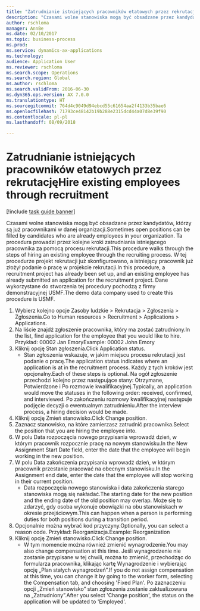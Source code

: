 ```yaml
--- 
title: "Zatrudnianie istniejących pracowników etatowych przez rekrutację"
description: "Czasami wolne stanowiska mogą być obsadzane przez kandydatów, którzy są już pracownikami w danej organizacji."
author: rschloma
manager: AnnBe
ms.date: 02/10/2017
ms.topic: business-process
ms.prod: 
ms.service: dynamics-ax-applications
ms.technology: 
audience: Application User
ms.reviewer: rschloma
ms.search.scope: Operations
ms.search.region: Global
ms.author: rschloma
ms.search.validFrom: 2016-06-30
ms.dyn365.ops.version: AX 7.0.0
ms.translationtype: HT
ms.sourcegitcommit: 764d4c9049d94ebcd55c61654aa2f4133b35bae6
ms.openlocfilehash: 71793ce48142b19b288e2315dcd44a07d8e39f90
ms.contentlocale: pl-pl
ms.lasthandoff: 08/09/2018

---
```

# <a name="hire-existing-employees-through-recruitment"></a><span data-ttu-id="1ff06-103">Zatrudnianie istniejących pracowników etatowych przez rekrutację</span><span class="sxs-lookup"><span data-stu-id="1ff06-103">Hire existing employees through recruitment</span></span>

[!include [task guide banner](../../includes/task-guide-banner.md)]

<span data-ttu-id="1ff06-104">Czasami wolne stanowiska mogą być obsadzane przez kandydatów, którzy są już pracownikami w danej organizacji.</span><span class="sxs-lookup"><span data-stu-id="1ff06-104">Sometimes open positions can be filled by candidates who are already employees in your organization.</span></span> <span data-ttu-id="1ff06-105">Ta procedura prowadzi przez kolejne kroki zatrudniania istniejącego pracownika za pomocą procesu rekrutacji.</span><span class="sxs-lookup"><span data-stu-id="1ff06-105">This procedure walks through the steps of hiring an existing employee through the recruiting process.</span></span> <span data-ttu-id="1ff06-106">W tej procedurze projekt rekrutacji już skonfigurowano, a istniejący pracownik już złożył podanie o pracę w projekcie rekrutacji.</span><span class="sxs-lookup"><span data-stu-id="1ff06-106">In this procedure, a recruitment project has already been set up, and an existing employee has already submitted an application for the recruitment project.</span></span> <span data-ttu-id="1ff06-107">Dane wykorzystane do stworzenia tej procedury pochodzą z firmy demonstracyjnej USMF.</span><span class="sxs-lookup"><span data-stu-id="1ff06-107">The demo data company used to create this procedure is USMF.</span></span>

1. <span data-ttu-id="1ff06-108">Wybierz kolejno opcje Zasoby ludzkie > Rekrutacja > Zgłoszenia > Zgłoszenia.</span><span class="sxs-lookup"><span data-stu-id="1ff06-108">Go to Human resources > Recruitment > Applications > Applications.</span></span>
2. <span data-ttu-id="1ff06-109">Na liście znajdź zgłoszenie pracownika, który ma zostać zatrudniony.</span><span class="sxs-lookup"><span data-stu-id="1ff06-109">In the list, find application for the employee that you would like to hire.</span></span> <span data-ttu-id="1ff06-110">Przykład:  00002  Jan Emory</span><span class="sxs-lookup"><span data-stu-id="1ff06-110">Example:  00002  John Emory</span></span>
3. <span data-ttu-id="1ff06-111">Kliknij opcję Stan zgłoszenia.</span><span class="sxs-lookup"><span data-stu-id="1ff06-111">Click Application status.</span></span>
    * <span data-ttu-id="1ff06-112">Stan zgłoszenia wskazuje, w jakim miejscu procesu rekrutacji jest podanie o pracę.</span><span class="sxs-lookup"><span data-stu-id="1ff06-112">The application status indicates where an application is at in the recruitment process.</span></span>  <span data-ttu-id="1ff06-113">Każdy z tych kroków jest opcjonalny.</span><span class="sxs-lookup"><span data-stu-id="1ff06-113">Each of these steps is optional.</span></span> <span data-ttu-id="1ff06-114">Na ogół zgłoszenie przechodzi kolejno przez następujące stany: Otrzymane, Potwierdzone i Po rozmowie kwalifikacyjnej.</span><span class="sxs-lookup"><span data-stu-id="1ff06-114">Typically, an application would move the statuses in the following order:  received, confirmed, and interviewed.</span></span> <span data-ttu-id="1ff06-115">Po zakończeniu rozmowy kwalifikacyjnej następuje podjęcie decyzji o ewentualnym zatrudnieniu.</span><span class="sxs-lookup"><span data-stu-id="1ff06-115">After the interview process, a hiring decision would be made.</span></span>  
4. <span data-ttu-id="1ff06-116">Kliknij opcję Zmień stanowisko.</span><span class="sxs-lookup"><span data-stu-id="1ff06-116">Click Change position.</span></span>
5. <span data-ttu-id="1ff06-117">Zaznacz stanowisko, na które zamierzasz zatrudnić pracownika.</span><span class="sxs-lookup"><span data-stu-id="1ff06-117">Select the position that you are hiring the employee into.</span></span>
6. <span data-ttu-id="1ff06-118">W polu Data rozpoczęcia nowego przypisania wprowadź dzień, w którym pracownik rozpocznie pracę na nowym stanowisku.</span><span class="sxs-lookup"><span data-stu-id="1ff06-118">In the New Assignment Start Date field, enter the date that the employee will begin working in the new position.</span></span>  
7. <span data-ttu-id="1ff06-119">W polu Data zakończenia przypisania wprowadź dzień, w którym pracownik przestanie pracować na obecnym stanowisku.</span><span class="sxs-lookup"><span data-stu-id="1ff06-119">In the Assignment end date, enter the date that the employee will stop working in their current position.</span></span>
    * <span data-ttu-id="1ff06-120">Data rozpoczęcia nowego stanowiska i data zakończenia starego stanowiska mogą się nakładać.</span><span class="sxs-lookup"><span data-stu-id="1ff06-120">The starting date for the new position and the ending date of the old position may overlap.</span></span> <span data-ttu-id="1ff06-121">Może się to zdarzyć, gdy osoba wykonuje obowiązki na obu stanowiskach w okresie przejściowym.</span><span class="sxs-lookup"><span data-stu-id="1ff06-121">This can happen when a person is performing duties for both positions during a transition period.</span></span>  
8. <span data-ttu-id="1ff06-122">Opcjonalnie można wybrać kod przyczyny.</span><span class="sxs-lookup"><span data-stu-id="1ff06-122">Optionally, you can select a reason code.</span></span> <span data-ttu-id="1ff06-123">Przykład: Reorganizacja.</span><span class="sxs-lookup"><span data-stu-id="1ff06-123">Example: Reorganization</span></span>
9. <span data-ttu-id="1ff06-124">Kliknij opcję Zmień stanowisko.</span><span class="sxs-lookup"><span data-stu-id="1ff06-124">Click Change position.</span></span>
    * <span data-ttu-id="1ff06-125">W tym momencie można również zmienić wynagrodzenie.</span><span class="sxs-lookup"><span data-stu-id="1ff06-125">You may also change compensation at this time.</span></span> <span data-ttu-id="1ff06-126">Jeśli wynagrodzenie nie zostanie przypisane w tej chwili, można to zmienić, przechodząc do formularza pracownika, klikając kartę Wynagrodzenie i wybierając opcję „Plan stałych wynagrodzeń”.</span><span class="sxs-lookup"><span data-stu-id="1ff06-126">If you do not assign compensation at this time, you can change it by going to the worker form, selecting the Compensation tab, and choosing 'Fixed Plan'.</span></span> <span data-ttu-id="1ff06-127">Po zaznaczeniu opcji „Zmień stanowisko” stan zgłoszenia zostanie zaktualizowana na „Zatrudniony”.</span><span class="sxs-lookup"><span data-stu-id="1ff06-127">After you select 'Change position', the status on the application will be updated to 'Employed'.</span></span>  


